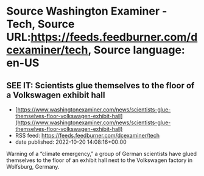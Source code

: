 # Source Washington Examiner - Tech, Source URL:https://feeds.feedburner.com/dcexaminer/tech, Source language: en-US

## SEE IT: Scientists glue themselves to the floor of a Volkswagen exhibit hall
 - [https://www.washingtonexaminer.com/news/scientists-glue-themselves-floor-volkswagen-exhibit-hall](https://www.washingtonexaminer.com/news/scientists-glue-themselves-floor-volkswagen-exhibit-hall)
 - RSS feed: https://feeds.feedburner.com/dcexaminer/tech
 - date published: 2022-10-20 14:08:16+00:00

Warning of a “climate emergency,” a group of German scientists have glued themselves to the floor of an exhibit hall next to the Volkswagen factory in Wolfsburg, Germany.
